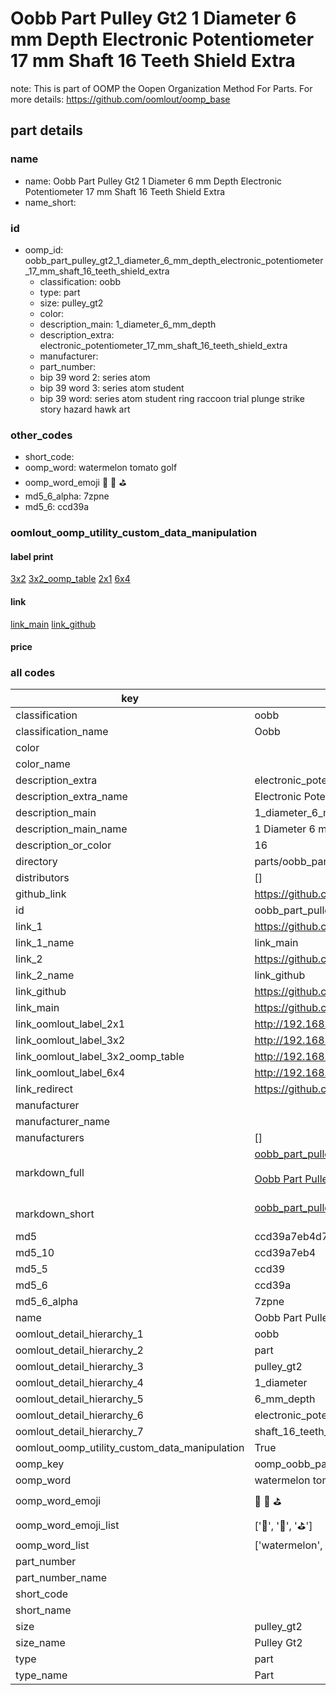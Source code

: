 # Oobb Part Pulley Gt2 1 Diameter 6 mm Depth Electronic Potentiometer 17 mm Shaft 16 Teeth Shield Extra  

note: This is part of OOMP the Oopen Organization Method For Parts. For more details: https://github.com/oomlout/oomp_base

##  part details
  







### name
* name: Oobb Part Pulley Gt2 1 Diameter 6 mm Depth Electronic Potentiometer 17 mm Shaft 16 Teeth Shield Extra
* name_short: 
### id
* oomp_id: oobb_part_pulley_gt2_1_diameter_6_mm_depth_electronic_potentiometer_17_mm_shaft_16_teeth_shield_extra
  * classification: oobb
  * type: part
  * size: pulley_gt2
  * color: 
  * description_main: 1_diameter_6_mm_depth
  * description_extra: electronic_potentiometer_17_mm_shaft_16_teeth_shield_extra
  * manufacturer: 
  * part_number: 
  * bip 39 word 2: series atom
  * bip 39 word 3: series atom student
  * bip 39 word: series atom student ring raccoon trial plunge strike story hazard hawk art

### other_codes
* short_code: 
* oomp_word: watermelon tomato golf
* oomp_word_emoji :watermelon: :tomato: :golf:
* md5_6_alpha: 7zpne
* md5_6: ccd39a






### oomlout_oomp_utility_custom_data_manipulation
#### label print
[3x2](http://192.168.1.245:1112/?label=oomp%207zpne)
[3x2_oomp_table](http://192.168.1.108:1112/?label=oomp%207zpne)
[2x1](http://192.168.1.242:1112/?label=oomp%207zpne)
[6x4](http://192.168.1.55:1112/?label=oomp%207zpne)    

#### link

[link_main](https://github.com/oomlout/oomlout_oomp_version_1_messy/tree/main/parts/oobb_part_pulley_gt2_1_diameter_6_mm_depth_electronic_potentiometer_17_mm_shaft_16_teeth_shield_extra) [link_github](https://github.com/oomlout/oomlout_oomp_version_1_messy/tree/main/parts/oobb_part_pulley_gt2_1_diameter_6_mm_depth_electronic_potentiometer_17_mm_shaft_16_teeth_shield_extra)                             

#### price







### all codes 
| key | value |  
| --- | --- |  
| classification | oobb |  
| classification_name | Oobb |  
| color |  |  
| color_name |  |  
| description_extra | electronic_potentiometer_17_mm_shaft_16_teeth_shield_extra |  
| description_extra_name | Electronic Potentiometer 17 mm Shaft 16 Teeth Shield Extra |  
| description_main | 1_diameter_6_mm_depth |  
| description_main_name | 1 Diameter 6 mm Depth |  
| description_or_color | 16 |  
| directory | parts/oobb_part_pulley_gt2_1_diameter_6_mm_depth_electronic_potentiometer_17_mm_shaft_16_teeth_shield_extra |  
| distributors | [] |  
| github_link | https://github.com/oomlout/oomlout_oomp_part_src/tree/main/parts/oobb_part_pulley_gt2_1_diameter_6_mm_depth_electronic_potentiometer_17_mm_shaft_16_teeth_shield_extra |  
| id | oobb_part_pulley_gt2_1_diameter_6_mm_depth_electronic_potentiometer_17_mm_shaft_16_teeth_shield_extra |  
| link_1 | https://github.com/oomlout/oomlout_oomp_version_1_messy/tree/main/parts/oobb_part_pulley_gt2_1_diameter_6_mm_depth_electronic_potentiometer_17_mm_shaft_16_teeth_shield_extra |  
| link_1_name | link_main |  
| link_2 | https://github.com/oomlout/oomlout_oomp_version_1_messy/tree/main/parts/oobb_part_pulley_gt2_1_diameter_6_mm_depth_electronic_potentiometer_17_mm_shaft_16_teeth_shield_extra |  
| link_2_name | link_github |  
| link_github | https://github.com/oomlout/oomlout_oomp_version_1_messy/tree/main/parts/oobb_part_pulley_gt2_1_diameter_6_mm_depth_electronic_potentiometer_17_mm_shaft_16_teeth_shield_extra |  
| link_main | https://github.com/oomlout/oomlout_oomp_version_1_messy/tree/main/parts/oobb_part_pulley_gt2_1_diameter_6_mm_depth_electronic_potentiometer_17_mm_shaft_16_teeth_shield_extra |  
| link_oomlout_label_2x1 | http://192.168.1.242:1112/?label=oomp%207zpne |  
| link_oomlout_label_3x2 | http://192.168.1.245:1112/?label=oomp%207zpne |  
| link_oomlout_label_3x2_oomp_table | http://192.168.1.108:1112/?label=oomp%207zpne |  
| link_oomlout_label_6x4 | http://192.168.1.55:1112/?label=oomp%207zpne |  
| link_redirect | https://github.com/oomlout/oomlout_oomp_version_1_messy/tree/main/parts/oobb_part_pulley_gt2_1_diameter_6_mm_depth_electronic_potentiometer_17_mm_shaft_16_teeth_shield_extra |  
| manufacturer |  |  
| manufacturer_name |  |  
| manufacturers | [] |  
| markdown_full | [oobb_part_pulley_gt2_1_diameter_6_mm_depth_electronic_potentiometer_17_mm_shaft_16_teeth_shield_extra](none)<br>[](none)<br>[Oobb Part Pulley Gt2 1 Diameter 6 Mm Depth Electronic Potentiometer 17 Mm Shaft 16 Teeth Shield Extra](none)<br><br> |  
| markdown_short | [oobb_part_pulley_gt2_1_diameter_6_mm_depth_electronic_potentiometer_17_mm_shaft_16_teeth_shield_extra](none)<br><br> |  
| md5 | ccd39a7eb4d714dfa0d82ba1aec39620 |  
| md5_10 | ccd39a7eb4 |  
| md5_5 | ccd39 |  
| md5_6 | ccd39a |  
| md5_6_alpha | 7zpne |  
| name | Oobb Part Pulley Gt2 1 Diameter 6 mm Depth Electronic Potentiometer 17 mm Shaft 16 Teeth Shield Extra |  
| oomlout_detail_hierarchy_1 | oobb |  
| oomlout_detail_hierarchy_2 | part |  
| oomlout_detail_hierarchy_3 | pulley_gt2 |  
| oomlout_detail_hierarchy_4 | 1_diameter |  
| oomlout_detail_hierarchy_5 | 6_mm_depth |  
| oomlout_detail_hierarchy_6 | electronic_potentiometer_17_mm |  
| oomlout_detail_hierarchy_7 | shaft_16_teeth_shield_extra |  
| oomlout_oomp_utility_custom_data_manipulation | True |  
| oomp_key | oomp_oobb_part_pulley_gt2_1_diameter_6_mm_depth_electronic_potentiometer_17_mm_shaft_16_teeth_shield_extra |  
| oomp_word | watermelon tomato golf |  
| oomp_word_emoji | :watermelon: :tomato: :golf: |  
| oomp_word_emoji_list | [':watermelon:', ':tomato:', ':golf:'] |  
| oomp_word_list | ['watermelon', 'tomato', 'golf'] |  
| part_number |  |  
| part_number_name |  |  
| short_code |  |  
| short_name |  |  
| size | pulley_gt2 |  
| size_name | Pulley Gt2 |  
| type | part |  
| type_name | Part |  
